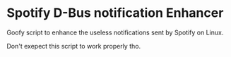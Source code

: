 # Spotify D-Bus notification Enhancer

Goofy script to enhance the useless notifications sent by Spotify on Linux.

Don't exepect this script to work properly tho.
